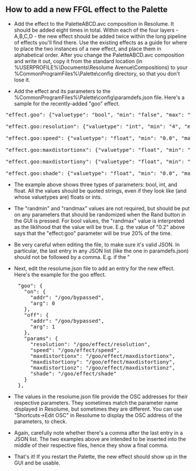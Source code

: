 ## How to add a new FFGL effect to the Palette

- Add the effect to the PaletteABCD.avc composition in Resolume.  It should be added eight times in total.  Within each of the four layers - A,B,C,D - the new effect should be added twice within the long pipeline of effects you'll find there.  Use the existing effects as a guide for where to place the two instances of a new effect, and place them in alphabetical order.  After you change the PaletteABCD.avc composition and write it out, copy it from the standard location (in
  %USERPROFILE%\Documents\Resolume Avenue\Compositions) to your %CommonProgramFiles%\Palette\config directory, so that you don't lose it.

- Add the effect and its parameters to the %CommonProgramFiles%\Palette\config\paramdefs.json file.  Here's a sample for the recently-added "goo" effect.
<pre>
"effect.goo": {"valuetype": "bool", "min": "false", "max": "true", "randmax": "0.2", "init": "false", "comment": "#" },

"effect.goo:resolution": {"valuetype": "int", "min": "4", "max": "128", "randmin":"4", "randmax":"32", "init": "16", "comment": "#" },

"effect.goo:speed": {"valuetype": "float", "min": "0.0", "max": "1.0", "randmin":"0.0", "randmax":"0.25", "init": "0.15", "comment": "#" },

"effect.goo:maxdistortionx": {"valuetype": "float", "min": "0.0", "max": "1.0", "randmin":"0.0", "randmax":"1.0", "init": "1.0", "comment": "#" },

"effect.goo:maxdistortiony": {"valuetype": "float", "min": "0.0", "max": "1.0", "randmin":"0.0", "randmax":"1.0", "init": "1.0", "comment": "#" },

"effect.goo:shade": {"valuetype": "float", "min": "0.0", "max": "1.0", "randmin":"0.0", "randmax":"1.0", "init": "1.0", "comment": "#" },
</pre>

- The example above shows three types of parameters: bool, int, and float.
All the values should be quoted strings, even if they look like (and whose valuetypes are) floats or ints.

- The "randmin" and "randmax" values are not required, but should be put on any parameters that should be randomized when the Rand button in the GUI is pressed.
For bool values, the "randmax" value is interpreted as the liklihood that the value will be true.  E.g. the value of "0.2" above says that the "effect:goo" parameter will be true 20% of the time.

- Be very careful when editing the file, to make sure it's valid JSON.
In particular, the last entry in any JSON list (like the one in paramdefs.json) should not be followed by a comma.  E.g. if the "

- Next, edit the resolume.json file to add an entry for the new effect.  Here's the example for the goo effect.
<pre>
    "goo": {
      "on": {
        "addr": "/goo/bypassed",
        "arg": 0
      },
      "off": {
        "addr": "/goo/bypassed",
        "arg": 1
      },
      "params": {
        "resolution": "/goo/effect/resolution",
        "speed": "/goo/effect/speed",
        "maxdistortionx": "/goo/effect/maxdistortionx",
        "maxdistortiony": "/goo/effect/maxdistortiony",
        "maxdistortionz": "/goo/effect/maxdistortionz",
        "shade": "/goo/effect/shade"
      }
    },
</pre>
- The values in the resolume.json file provide the OSC addresses for their respective parameters.  They sometimes match the parameter name displayed in Resolume, but sometimes they are different.  You can use "Shortcuts->Edit OSC" in Resolume to display the OSC address of the parameters, to check.

- Again, carefully note whether there's a comma after the last entry in a JSON list. The two examples above are intended to be inserted into the middle of their respective files, hence they show a final comma.

- That's it!  If you restart the Palette, the new effect should show up in the GUI and be usable.